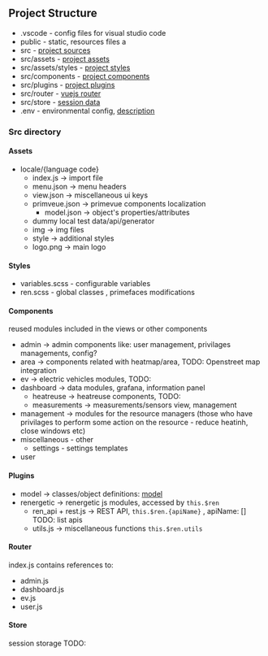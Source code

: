 ## Project Structure

* .vscode - config files for visual studio code 
* public - static, resources files a
* src - [project sources](#src-directory) 
* src/assets - [project assets](#assets) 
* src/assets/styles - [project styles](#styles) 
* src/components - [project components](#components) 
* src/plugins - [project plugins](#plugins) 
* src/router - [vuejs router](#router) 
* src/store - [session data](#store) 
* .env - environmental config, [description](./env.md)

 
### Src directory 
#### Assets 
    
* locale/{language code}
  * index.js -> import file
  * menu.json -> menu headers
  * view.json -> miscellaneous ui keys
  * primveue.json -> primevue components localization
    * model.json -> object's properties/attributes
  * dummy local test data/api/generator
  * img -> img files
  * style -> additional styles   
  * logo.png -> main logo
  
#### Styles

* variables.scss - configurable variables
* ren.scss - global classes , primefaces modifications

#### Components
reused modules included in the views or other components
* admin -> admin components like: user management, privilages managements, config?
* area -> components related with heatmap/area, TODO: Openstreet map integration
* ev -> electric vehicles modules, TODO:
* dashboard -> data modules, grafana, information panel
  * heatreuse -> heatreuse components, TODO:
  * measurements -> measurements/sensors view, management
* management -> modules for the resource managers (those who have privilages to perform some action on the resource - reduce heatinh, close windows etc)
* miscellaneous - other
  * settings - settings templates
* user 

#### Plugins
* model -> classes/object definitions: [model](./model.md)
* renergetic -> renergetic js modules, accessed by `this.$ren`
  * ren_api + rest.js -> REST API, `this.$ren.{apiName}` , apiName: [] TODO: list apis
  * utils.js -> miscellaneous functions `this.$ren.utils`

#### Router
index.js contains references to:
* admin.js
* dashboard.js
* ev.js
* user.js

#### Store
session storage
TODO: